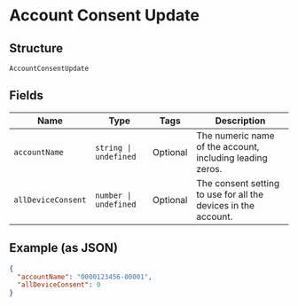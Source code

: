 
# Account Consent Update

## Structure

`AccountConsentUpdate`

## Fields

| Name | Type | Tags | Description |
|  --- | --- | --- | --- |
| `accountName` | `string \| undefined` | Optional | The numeric name of the account, including leading zeros. |
| `allDeviceConsent` | `number \| undefined` | Optional | The consent setting to use for all the devices in the account. |

## Example (as JSON)

```json
{
  "accountName": "0000123456-00001",
  "allDeviceConsent": 0
}
```

